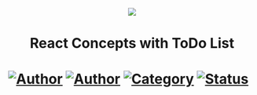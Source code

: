 <p align="center">
   <img src="https://github.com/tfbio/conceitos-do-react/main/github/todo.jpg"/>
</p>
<h1 align="center">React Concepts with ToDo List<h1>
  
[![Author](https://img.shields.io/badge/author-Tfbio-brightgreen)](https://github.com/tfbio)
[![Author](https://img.shields.io/badge/author-Rocketseat-brightgreen)](https://github.com/Rocketseat)
[![Category](https://img.shields.io/badge/category-study-brightgreen)](#)
[![Status](https://img.shields.io/badge/status-finished-brightgreen)](#)

